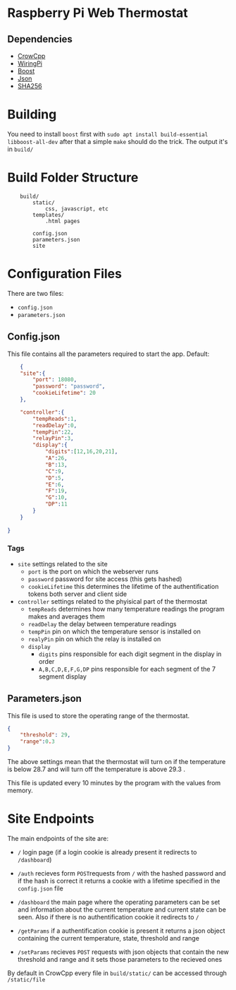 # Raspberry Pi Web Thermostat

## Dependencies
- [CrowCpp](https://github.com/CrowCpp/Crow)
- [WiringPi](https://github.com/WiringPi/WiringPi)
- [Boost](https://www.boost.org/)
- [Json](https://github.com/nlohmann/json)
- [SHA256](https://github.com/stbrumme/hash-library)

# Building

You need to install `boost` first with `sudo apt install build-essential libboost-all-dev`
after that a simple ` make ` should do the trick. The output it's in `build/`

# Build Folder Structure

```
    build/
        static/
            css, javascript, etc
        templates/
            .html pages

        config.json
        parameters.json
        site

```

# Configuration Files

There are two files: 
- `config.json`
- `parameters.json`

## Config.json

This file contains all the parameters required to start the app. Default:

```json
    {
    "site":{
        "port": 18080,
        "password": "password",
        "cookieLifetime": 20
    },

    "controller":{
        "tempReads":1,
        "readDelay":0,
        "tempPin":22,
        "relayPin":3,
        "display":{
            "digits":[12,16,20,21],
            "A":26,
            "B":13,
            "C":9,
            "D":5,
            "E":6,
            "F":19,
            "G":10,
            "DP":11
        }
    }
   
}
```

### Tags

- `site` settings related to the site
    - `port` is the port on which the webserver runs
    - `password` password for site access (this gets hashed)
    - `cookieLifetime` this determines the lifetime of the authentification tokens both server and client side
- `controller` settings related to the phyisical part of the thermostat
    - `tempReads` determines how many temperature readings the program makes and averages them
    - `readDelay` the delay between temperature readings
    - `tempPin` pin on which the temperature sensor is installed on
    - `realyPin` pin on which the relay is installed on
    - `display`
        + `digits` pins responsible for each digit segment in the display in order
        + `A,B,C,D,E,F,G,DP` pins responsible for each segment of the 7 segment display

## Parameters.json

This file is used to store the operating range of the thermostat.

```json
{
    "threshold": 29,
    "range":0.3
}
```

The above settings mean that the thermostat will turn on if the temperature is below 28.7 and will turn off the temperature is above 29.3 .

This file is updated every 10 minutes by the program with the values from memory.

# Site Endpoints

The main endpoints of the site are:
    
- `/` login page (if a login cookie is already present it redirects to `/dashboard`)
- `/auth` recieves form `POST`requests from `/` with the hashed password and if the hash is correct it returns a cookie with a lifetime specified in the `config.json` file 
- `/dashboard` the main page where the operating parameters can be set and information about the current temperature and current state can be seen. Also if there is no authentification cookie it redirects to `/`

- `/getParams` if a authentification cookie is present it returns a json object containing the current temperature, state, threshold and range
- `/setParams` recieves `POST` requests with json objects that contain the new threshold and range and it sets those parameters to the recieved ones

By default in CrowCpp every file in `build/static/` can be accessed through `/static/file`